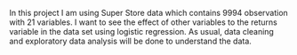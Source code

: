 In this project I am using Super Store data which contains 9994 observation with 21 variables. I want to see the effect of other variables to the returns variable in the data set using logistic regression. As usual, data cleaning and exploratory data analysis will be done to understand the data.
